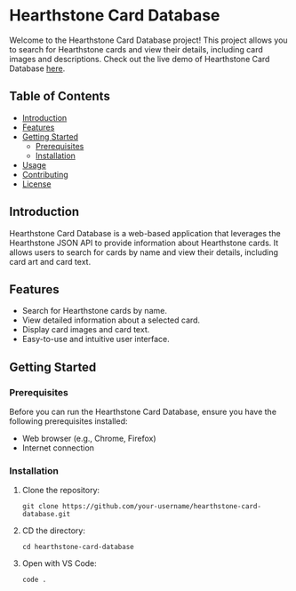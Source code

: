 # Hearthstone Card Database

Welcome to the Hearthstone Card Database project! This project allows you to search for Hearthstone cards and view their details, including card images and descriptions.
Check out the live demo of Hearthstone Card Database [here](https://hearthstonedatabase.netlify.app/).

## Table of Contents

- [Introduction](#introduction)
- [Features](#features)
- [Getting Started](#getting-started)
  - [Prerequisites](#prerequisites)
  - [Installation](#installation)
- [Usage](#usage)
- [Contributing](#contributing)
- [License](#license)

## Introduction

Hearthstone Card Database is a web-based application that leverages the Hearthstone JSON API to provide information about Hearthstone cards. It allows users to search for cards by name and view their details, including card art and card text.

## Features

- Search for Hearthstone cards by name.
- View detailed information about a selected card.
- Display card images and card text.
- Easy-to-use and intuitive user interface.

## Getting Started

### Prerequisites

Before you can run the Hearthstone Card Database, ensure you have the following prerequisites installed:

- Web browser (e.g., Chrome, Firefox)
- Internet connection

### Installation

1. Clone the repository:

   ```shell
   git clone https://github.com/your-username/hearthstone-card-database.git

2. CD the directory:

   ```shell
   cd hearthstone-card-database

3. Open with VS Code:

   ```shell
   code .
